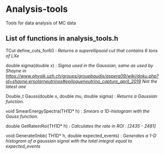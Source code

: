 # Analysis-tools
Tools for data analysis of MC data

List of functions in analysis_tools.h
--
TCut define_cuts_for6() : *Returns a superellipsoid cut that contains 6 tons of LXe*

double sigma(double x) : *Sigma used in the Gaussian, same as used by Shayne in https://www.physik.uzh.ch/groups/groupbaudis/aspera09/wiki/doku.php?id=shayne:ersolarneutrinos#epilogueneutrino_capture_april_2019 Not the latest one*

Double_t Gauss(double x, double mu, double sigma) : *Returns a Gaussian function.*

void SmearEnergySpectra(TH1D* h) : *Smears a 1D-histogram with the Gauss function.*

double GetRateinRoi(TH1D* h) : *Calculates the rate in ROI : [2435 - 2481]*

void Generate0nbb( TH1D* h, double expected_events) : *Generates a 1-D histogram of a gaussian signal with the total integral equal to expected_events*
